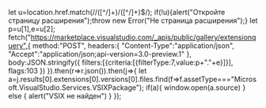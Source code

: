 let u=location.href.match(/\/([^\/]+)\/([^\/]+)$/);
if(!u){alert("Откройте страницу расширения");throw new Error("Не страница расширения");}
let p=u[1],e=u[2];
fetch("https://marketplace.visualstudio.com/_apis/public/gallery/extensionquery",{
  method:"POST",
  headers:{
    "Content-Type":"application/json",
    "Accept":"application/json;api-version=3.0-preview.1"
  },
  body:JSON.stringify({
    filters:[{criteria:[{filterType:7,value:p+"."+e}]}],
    flags:103
  })
}).then(r=>r.json()).then(j=>{
  let a=j.results[0].extensions[0].versions[0].files.find(f=>f.assetType==="Microsoft.VisualStudio.Services.VSIXPackage");
  if(a){
    window.open(a.source)
  } else {
    alert("VSIX не найден")
  }
});


